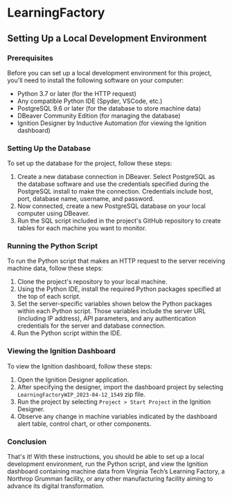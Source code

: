 # LearningFactory

## Setting Up a Local Development Environment
### Prerequisites
Before you can set up a local development environment for this project, you'll need to install the following software on your computer:
* Python 3.7 or later (for the HTTP request)
* Any compatible Python IDE (Spyder, VSCode, etc.)
* PostgreSQL 9.6 or later (for the database to store machine data)
* DBeaver Community Edition (for managing the database)
* Ignition Designer by Inductive Automation (for viewing the Ignition dashboard)

### Setting Up the Database
To set up the database for the project, follow these steps:
1. Create a new database connection in DBeaver. Select PostgreSQL as the database software and use the credentials specified during the PostgreSQL install to make the connection. Credentials include host, port, database name, username, and password. 
2. Now connected, create a new PostgreSQL database on your local computer using DBeaver. 
3. Run the SQL script included in the project's GitHub repository to create tables for each machine you want to monitor. 

### Running the Python Script
To run the Python script that makes an HTTP request to the server receiving machine data, follow these steps:
1. Clone the project's repository to your local machine.
2. Using the Python IDE, install the required Python packages specified at the top of each script.
3. Set the server-specific variables shown below the Python packages within each Python script. Those variables include the server URL (including IP address), API parameters, and any authentication credentials for the server and database connection.
4. Run the Python script within the IDE.

### Viewing the Ignition Dashboard
To view the Ignition dashboard, follow these steps:
1. Open the Ignition Designer application.
2. After specifying the designer, import the dashboard project by selecting `LearningFactoryWIP_2023-04-12_1549` zip file.
3. Run the project by selecting `Project > Start Project` in the Ignition Designer.
4. Observe any change in machine variables indicated by the dashboard alert table, control chart, or other components.

### Conclusion
That's it! With these instructions, you should be able to set up a local development environment, run the Python script, and view the Ignition dashboard containing machine data from Virginia Tech’s Learning Factory, a Northrop Grumman facility, or any other manufacturing facility aiming to advance its digital transformation.
